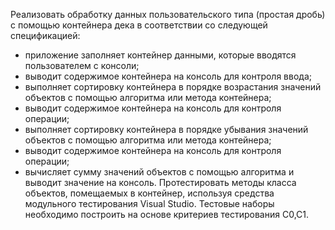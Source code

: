 Реализовать обработку данных пользовательского типа (простая дробь) с помощью контейнера дека в соответствии со следующей спецификацией:
-	приложение заполняет контейнер данными, которые вводятся пользователем с консоли;
-	выводит содержимое контейнера на консоль для контроля ввода;
-	выполняет сортировку контейнера в порядке возрастания значений объектов с помощью алгоритма или метода контейнера;
-	выводит содержимое контейнера на консоль для контроля операции;
-	выполняет сортировку контейнера в порядке убывания значений объектов с помощью алгоритма или метода контейнера;
-	выводит содержимое контейнера на консоль для контроля операции;
-	вычисляет сумму значений объектов с помощью алгоритма и выводит значение на консоль.
Протестировать методы класса объектов, помещаемых в контейнер, используя средства модульного тестирования Visual Studio. Тестовые наборы необходимо построить на основе критериев тестирования C0,C1.

